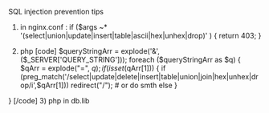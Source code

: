 
SQL injection prevention tips
1) in nginx.conf :
if ($args ~* '(select|union|update|insert|table|ascii|hex|unhex|drop)' ) { return 403; }

2) php
[code]
$queryStringArr = explode('&', ($_SERVER['QUERY_STRING']));
foreach ($queryStringArr as $q) {
    $qArr = explode("=", $q);
    if(isset($qArr[1])) {
        if (preg_match('/select|update|delete|insert|table|union|join|hex|unhex|drop/i',$qArr[1]))
            redirect("/"); # or do smth else
    }

}
[/code]
3) php in db.lib 
